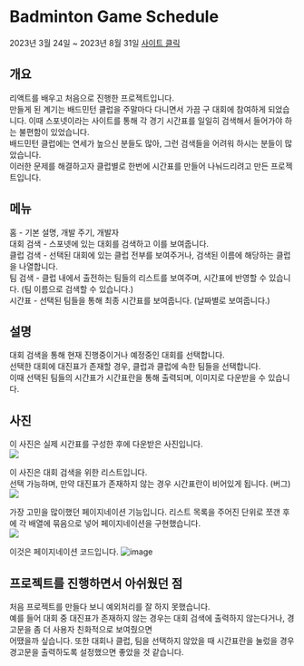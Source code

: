 # Badminton Game Schedule  
2023년 3월 24일 ~ 2023년 8월 31일
<a href="https://dunzae2.netlify.app">사이트 클릭</a>

## 개요  
리액트를 배우고 처음으로 진행한 프로젝트입니다.  
만들게 된 계기는 배드민턴 클럽을 주말마다 다니면서 가끔 구 대회에 참여하게 되었습니다.
이때 스포넷이라는 사이트를 통해 각 경기 시간표를 일일히 검색해서 들어가야 하는 불편함이 있었습니다.  
배드민턴 클럽에는 연세가 높으신 분들도 많아, 그런 검색들을 어려워 하시는 분들이 많았습니다.  
이러한 문제를 해결하고자 클럽별로 한번에 시간표를 만들어 나눠드리려고 만든 프로젝트입니다.

## 메뉴
홈 - 기본 설명, 개발 주기, 개발자  
대회 검색 - 스포넷에 있는 대회를 검색하고 이를 보여줍니다.  
클럽 검색 - 선택된 대회에 있는 클럽 전부를 보여주거나, 검색된 이름에 해당하는 클럽을 나열합니다.  
팀 검색 - 클럽 내에서 출전하는 팀들의 리스트를 보여주며, 시간표에 반영할 수 있습니다. (팀 이름으로 검색할 수 있습니다.)  
시간표 - 선택된 팀들을 통해 최종 시간표를 보여줍니다. (날짜별로 보여줍니다.)  

## 설명  
대회 검색을 통해 현재 진행중이거나 예정중인 대회를 선택합니다.  
선택한 대회에 대진표가 존재할 경우, 클럽과 클럽에 속한 팀들을 선택합니다.  
이때 선택된 팀들의 시간표가 시간표란을 통해 출력되며, 이미지로 다운받을 수 있습니다.

## 사진
이 사진은 실제 시간표를 구성한 후에 다운받은 사진입니다.  
<img src="https://user-images.githubusercontent.com/137369425/257323726-0126a6cd-9750-4ee4-8a9d-c19667684731.png" />  

이 사진은 대회 검색을 위한 리스트입니다.  
선택 가능하며, 만약 대진표가 존재하지 않는 경우 시간표란이 비어있게 됩니다. (버그)  
<img src="https://private-user-images.githubusercontent.com/183177837/385126728-e637f4ad-64cb-429d-adf7-07f885f2b8db.PNG?jwt=eyJhbGciOiJIUzI1NiIsInR5cCI6IkpXVCJ9.eyJpc3MiOiJnaXRodWIuY29tIiwiYXVkIjoicmF3LmdpdGh1YnVzZXJjb250ZW50LmNvbSIsImtleSI6ImtleTUiLCJleHAiOjE3MzEzODE5NzcsIm5iZiI6MTczMTM4MTY3NywicGF0aCI6Ii8xODMxNzc4MzcvMzg1MTI2NzI4LWU2MzdmNGFkLTY0Y2ItNDI5ZC1hZGY3LTA3Zjg4NWYyYjhkYi5QTkc_WC1BbXotQWxnb3JpdGhtPUFXUzQtSE1BQy1TSEEyNTYmWC1BbXotQ3JlZGVudGlhbD1BS0lBVkNPRFlMU0E1M1BRSzRaQSUyRjIwMjQxMTEyJTJGdXMtZWFzdC0xJTJGczMlMkZhd3M0X3JlcXVlc3QmWC1BbXotRGF0ZT0yMDI0MTExMlQwMzIxMTdaJlgtQW16LUV4cGlyZXM9MzAwJlgtQW16LVNpZ25hdHVyZT1mNjYxNWVmZjljMGYwZWNlYmRkNGRhOGQ5NjliMGM5Y2I4MTg5MGM2NmIyMmUwMWU1YTVhZDk4OTBiZDY0ODE1JlgtQW16LVNpZ25lZEhlYWRlcnM9aG9zdCJ9.B5PPmxknX8r-qZwHJrfLMJHPTmgB_6ylJksFHHas20Y" />  

가장 고민을 많이했던 페이지네이션 기능입니다.
리스트 목록을 주어진 단위로 쪼갠 후에 각 배열에 묶음으로 넣어 페이지네이션을 구현했습니다.  
<img src="https://private-user-images.githubusercontent.com/183177837/385127569-fd0446ab-4a17-4f57-b756-3652172b83b1.PNG?jwt=eyJhbGciOiJIUzI1NiIsInR5cCI6IkpXVCJ9.eyJpc3MiOiJnaXRodWIuY29tIiwiYXVkIjoicmF3LmdpdGh1YnVzZXJjb250ZW50LmNvbSIsImtleSI6ImtleTUiLCJleHAiOjE3MzEzODIwNjUsIm5iZiI6MTczMTM4MTc2NSwicGF0aCI6Ii8xODMxNzc4MzcvMzg1MTI3NTY5LWZkMDQ0NmFiLTRhMTctNGY1Ny1iNzU2LTM2NTIxNzJiODNiMS5QTkc_WC1BbXotQWxnb3JpdGhtPUFXUzQtSE1BQy1TSEEyNTYmWC1BbXotQ3JlZGVudGlhbD1BS0lBVkNPRFlMU0E1M1BRSzRaQSUyRjIwMjQxMTEyJTJGdXMtZWFzdC0xJTJGczMlMkZhd3M0X3JlcXVlc3QmWC1BbXotRGF0ZT0yMDI0MTExMlQwMzIyNDVaJlgtQW16LUV4cGlyZXM9MzAwJlgtQW16LVNpZ25hdHVyZT02ZDU0NGE3MDdmZmFkMTFiZjkxMDYyNjJmYzkyNjdlYWNmNTdlMTg3YmMxMjYwMDk0Y2ZjZDI1NmQzY2NmZTU4JlgtQW16LVNpZ25lZEhlYWRlcnM9aG9zdCJ9.KdzjQwvMCKrQRt1c8FjvsMqRio21jytlwEx6BgVnYBY">  

이것은 페이지네이션 코드입니다.
![image](https://github.com/user-attachments/assets/f1267e4a-669e-4078-a8c9-81d7db649005)  


## 프로젝트를 진행하면서 아쉬웠던 점  
처음 프로젝트를 만들다 보니 예외처리를 잘 하지 못했습니다.  
예를 들어 대회 중 대진표가 존재하지 않는 경우는 대회 검색에 출력하지 않는다거나, 경고문을 좀 더 사용자 친화적으로 보여줬으면  
어땠을까 싶습니다. 또한 대회나 클럽, 팀을 선택하지 않았을 때 시간표란을 눌렀을 경우 경고문을 출력하도록 설정했으면 좋았을 것 같습니다.
